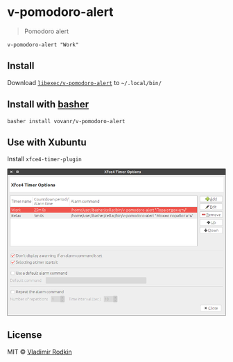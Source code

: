 # v-pomodoro-alert

> Pomodoro alert

```
v-pomodoro-alert "Work"
```

## Install
Download [`libexec/v-pomodoro-alert`](libexec/v-pomodoro-alert) to `~/.local/bin/`

## Install with [basher](https://github.com/basherpm/basher)
```
basher install vovanr/v-pomodoro-alert
```

## Use with Xubuntu
Install `xfce4-timer-plugin`

![](preview.png)


## License
MIT © [Vladimir Rodkin](https://github.com/VovanR)
